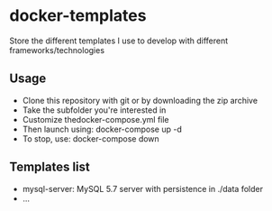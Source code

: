 # docker-templates
Store the different templates I use to develop with different frameworks/technologies

## Usage
- Clone this repository with git or by downloading the zip archive
- Take the subfolder you're interested in
- Customize thedocker-compose.yml file
- Then launch using: docker-compose up -d
- To stop, use: docker-compose down  

## Templates list
- mysql-server: MySQL 5.7 server with persistence in ./data folder
- ...

